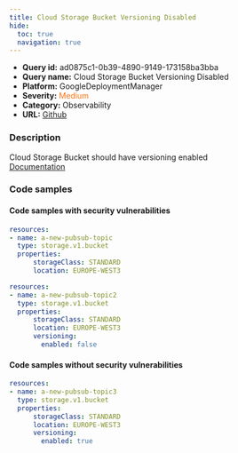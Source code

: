 ```yaml
---
title: Cloud Storage Bucket Versioning Disabled
hide:
  toc: true
  navigation: true
---
```


<style>
  .highlight .hll {
    background-color: #ff171742;
  }
  .md-content {
    max-width: 1100px;
    margin: 0 auto;
  }
</style>

-   **Query id:** ad0875c1-0b39-4890-9149-173158ba3bba
-   **Query name:** Cloud Storage Bucket Versioning Disabled
-   **Platform:** GoogleDeploymentManager
-   **Severity:** <span style="color:#ff7213">Medium</span>
-   **Category:** Observability
-   **URL:** [Github](https://github.com/Checkmarx/kics/tree/master/assets/queries/googleDeploymentManager/gcp/cloud_storage_bucket_versioning_disabled)

### Description
Cloud Storage Bucket should have versioning enabled<br>
[Documentation](https://cloud.google.com/storage/docs/json_api/v1/buckets)

### Code samples
#### Code samples with security vulnerabilities
```yaml title="Positive test num. 1 - yaml file" hl_lines="4"
resources:
- name: a-new-pubsub-topic
  type: storage.v1.bucket
  properties:
      storageClass: STANDARD
      location: EUROPE-WEST3

```
```yaml title="Positive test num. 2 - yaml file" hl_lines="8"
resources:
- name: a-new-pubsub-topic2
  type: storage.v1.bucket
  properties:
      storageClass: STANDARD
      location: EUROPE-WEST3
      versioning:
        enabled: false

```


#### Code samples without security vulnerabilities
```yaml title="Negative test num. 1 - yaml file"
resources:
- name: a-new-pubsub-topic3
  type: storage.v1.bucket
  properties:
      storageClass: STANDARD
      location: EUROPE-WEST3
      versioning:
        enabled: true

```
